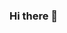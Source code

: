 ### Hi there 👋

<!--
**violangg/violangg** is a ✨ _special_ ✨ repository because its `README.md` (this file) appears on your GitHub profile.

My name is Viola Negroni, I'm from Italy and I am currently pursuing a Master Degree in Music and Acoustic Engineering at the Polytechnic University of Milan.

A creative soul with the mindset of an engineer, I always strived to find a way that could enable these facets of my personality to work together in harmony, until I realized that music was the key.
I strongly believe in music as a universal language that speaks to our cores and fuels our lives, and that it is in music that today art and technology can jointly flourish at their best.

I'm particularly interested - and eager to deepen my knowledge - in audio processing and deep learning techniques devoted to Music Information Retrieval (MIR), with a focus on emotion analysis (Music Emotion Recognition), but I am interested as well in Music Classification and Recommendation.

I define myself as an "advanced beginner" and a fast learner: curiosity and flexibility brought me into building a quite heterogeneous educational background, determination and precision allowed me to effectively succeed in that. Challenges excite me, I never take the easy way.

χαλεπὰ τὰ καλά, καλά τὰ χαλεπὰ
